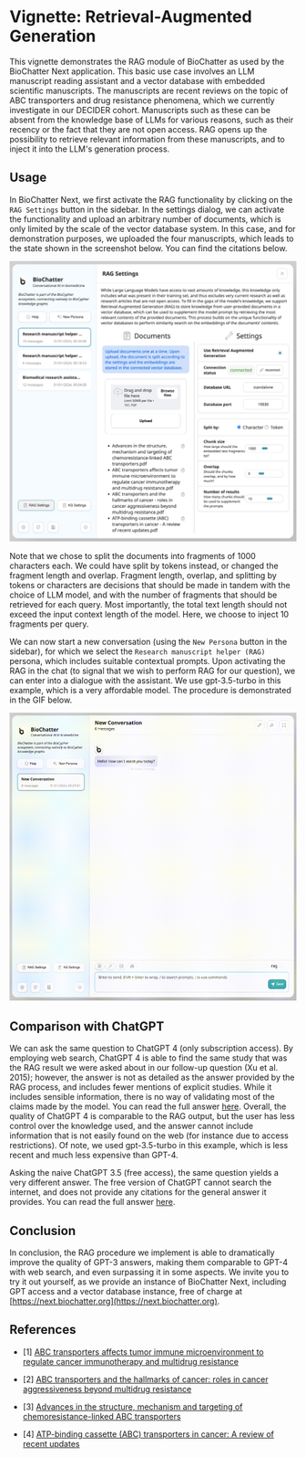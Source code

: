 # Vignette: Retrieval-Augmented Generation

This vignette demonstrates the RAG module of BioChatter as used by the
BioChatter Next application. This basic use case involves an LLM manuscript
reading assistant and a vector database with embedded scientific manuscripts.
The manuscripts are recent reviews on the topic of ABC transporters and drug
resistance phenomena, which we currently investigate in our DECIDER cohort.
Manuscripts such as these can be absent from the knowledge base of LLMs for
various reasons, such as their recency or the fact that they are not open
access. RAG opens up the possibility to retrieve relevant information from
these manuscripts, and to inject it into the LLM's generation process.

## Usage

In BioChatter Next, we first activate the RAG functionality by clicking on the
`RAG Settings` button in the sidebar. In the settings dialog, we can activate
the functionality and upload an arbitrary number of documents, which is only
limited by the scale of the vector database system. In this case, and for
demonstration purposes, we uploaded the four manuscripts, which leads to the
state shown in the screenshot below. You can find the citations below.

![RAG Settings](rag-settings.png)

Note that we chose to split the documents into fragments of 1000 characters
each. We could have split by tokens instead, or changed the fragment length and
overlap. Fragment length, overlap, and splitting by tokens or characters are
decisions that should be made in tandem with the choice of LLM model, and with
the number of fragments that should be retrieved for each query. Most
importantly, the total text length should not exceed the input context length
of the model. Here, we choose to inject 10 fragments per query.

We can now start a new conversation (using the `New Persona` button in the
sidebar), for which we select the `Research manuscript helper (RAG)` persona,
which includes suitable contextual prompts. Upon activating the RAG in the chat
(to signal that we wish to perform RAG for our question), we can enter into a
dialogue with the assistant. We use gpt-3.5-turbo in this example, which is a
very affordable model. The procedure is demonstrated in the GIF below.

![RAG Demo](rag-demo.gif)

## Comparison with ChatGPT

We can ask the same question to ChatGPT 4 (only subscription access).  By
employing web search, ChatGPT 4 is able to find the same study that was the RAG
result we were asked about in our follow-up question (Xu et al. 2015); however,
the answer is not as detailed as the answer provided by the RAG process, and
includes fewer mentions of explicit studies. While it includes sensible
information, there is no way of validating most of the claims made by the model.
You can read the full answer
[here](https://chat.openai.com/share/549f5bf7-b39c-42a4-9483-d07dcbf5b2d9).
Overall, the quality of ChatGPT 4 is comparable to the RAG output, but the user
has less control over the knowledge used, and the answer cannot include
information that is not easily found on the web (for instance due to access
restrictions). Of note, we used gpt-3.5-turbo in this example, which is less
recent and much less expensive than GPT-4.

Asking the naive ChatGPT 3.5 (free access), the same question yields a very
different answer. The free version of ChatGPT cannot search the internet, and
does not provide any citations for the general answer it provides. You can read
the full answer
[here](https://chat.openai.com/share/810075aa-69fe-4c06-859d-229e250f4c41). 

## Conclusion

In conclusion, the RAG procedure we implement is able to dramatically improve
the quality of GPT-3 answers, making them comparable to GPT-4 with web search,
and even surpassing it in some aspects. We invite you to try it out yourself, as
we provide an instance of BioChatter Next, including GPT access and a vector
database instance, free of charge at
[https://next.biochatter.org](https://next.biochatter.org).

## References

- [1] [ABC transporters affects tumor immune microenvironment to regulate cancer
immunotherapy and multidrug
resistance](https://doi.org/10.1016/j.drup.2022.100905)

- [2] [ABC transporters and the hallmarks of cancer: roles in cancer
aggressiveness beyond multidrug
resistance](https://doi.org/10.20892/j.issn.2095-3941.2019.0284)

- [3] [Advances in the structure, mechanism and targeting of
chemoresistance-linked ABC
transporters](https://doi.org/10.1038/s41568-023-00612-3)

- [4] [ATP-binding cassette (ABC) transporters in cancer: A review of recent
updates](https://doi.org/10.1111/jebm.12434)